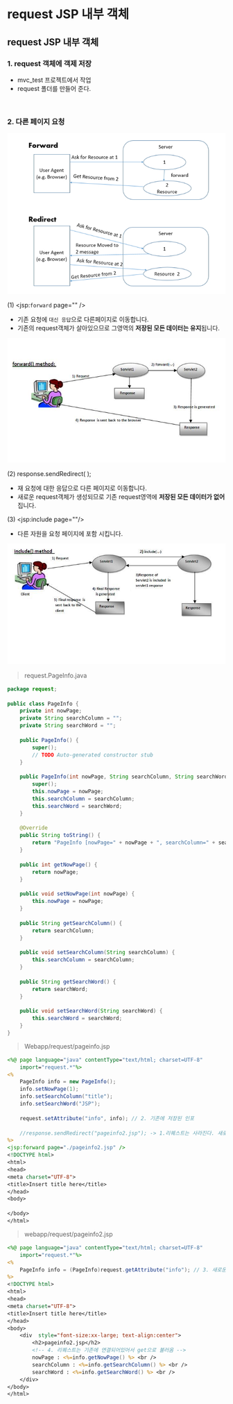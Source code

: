 # request JSP 내부 객체

## request JSP 내부 객체

### 1. request 객체에 객제 저장

- mvc_test 프로젝트에서 작업
- request 폴더를 만들어 준다.

<br />

### 2. 다른 페이지 요청

![](images/springBoot03-01.jpg)

(1) <jsp:`forward` page="" />

- 기존 요청에 `대신 응답`으로 다른페이지로 이동합니다.
- 기존의 request객체가 살아있으므로 그영역의 **저장된 모든 데이터는 유지**됩니다.

![](images/springBoot03-02.jpg)

(2) response.sendRedirect( );

- 재 요청에 대한 응답으로 다른 페이지로 이동합니다.
- 새로운 request객체가 생성되므로 기존 request영역에 **저장된 모든 데이터가 없어**집니다.

(3) <jsp:include page=""/>

- 다른 자원을 요청 페이지에 포함 시킵니다.

![](images/springBoot03-03.jpg)

> request.PageInfo.java

```java
package request;

public class PageInfo {
	private int nowPage;
	private String searchColumn = "";
	private String searchWord = "";

	public PageInfo() {
		super();
		// TODO Auto-generated constructor stub
	}

	public PageInfo(int nowPage, String searchColumn, String searchWord) {
		super();
		this.nowPage = nowPage;
		this.searchColumn = searchColumn;
		this.searchWord = searchWord;
	}

	@Override
	public String toString() {
		return "PageInfo [nowPage=" + nowPage + ", searchColumn=" + searchColumn + ", searchWord=" + searchWord + "]";
	}

	public int getNowPage() {
		return nowPage;
	}

	public void setNowPage(int nowPage) {
		this.nowPage = nowPage;
	}

	public String getSearchColumn() {
		return searchColumn;
	}

	public void setSearchColumn(String searchColumn) {
		this.searchColumn = searchColumn;
	}

	public String getSearchWord() {
		return searchWord;
	}

	public void setSearchWord(String searchWord) {
		this.searchWord = searchWord;
	}
}
```

> Webapp/request/pageinfo.jsp

```jsp
<%@ page language="java" contentType="text/html; charset=UTF-8"
    import="request.*"%>
<%
	PageInfo info = new PageInfo();
	info.setNowPage(1);
	info.setSearchColumn("title");
	info.setSearchWord("JSP");

	request.setAttribute("info", info); // 2. 기존에 저장된 인포

	//response.sendRedirect("pageinfo2.jsp"); -> 1.리퀘스트는 사라진다. 새로운 리퀘스트 재 요청
%>
<jsp:forward page="./pageinfo2.jsp" />
<!DOCTYPE html>
<html>
<head>
<meta charset="UTF-8">
<title>Insert title here</title>
</head>
<body>

</body>
</html>
```

> webapp/request/pageinfo2.jsp

```jsp
<%@ page language="java" contentType="text/html; charset=UTF-8"
    import="request.*"%>
<%
	PageInfo info = (PageInfo)request.getAttribute("info"); // 3. 새로운 저장하지 않은 인포(2번과 다른 인포)
%>
<!DOCTYPE html>
<html>
<head>
<meta charset="UTF-8">
<title>Insert title here</title>
</head>
<body>
	<div  style="font-size:xx-large; text-align:center">
		<h2>pageinfo2.jsp</h2>
        <!-- 4. 리퀘스트는 기존에 연결되어있어서 get으로 불러옴 -->
		nowPage : <%=info.getNowPage() %> <br />
		searchColumn : <%=info.getSearchColumn() %> <br />
		searchWord : <%=info.getSearchWord() %> <br />
	</div>
</body>
</html>
```
